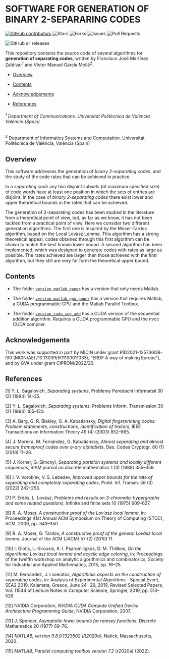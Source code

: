 # SOFTWARE FOR GENERATION OF BINARY 2-SEPARARING CODES

<a href="https://github.com/GTAC-ITEAM-UPV/separating-codes/graphs/contributors"><img alt="GitHub contributors" src="https://img.shields.io/github/contributors/GTAC-ITEAM-UPV/separating-codes?color=2b9348"></a>
<img alt="Stars" src="https://img.shields.io/github/stars/GTAC-ITEAM-UPV/separating-codes?style=flat-square&labelColor=343b41"/>
<img alt="Forks" src="https://img.shields.io/github/forks/GTAC-ITEAM-UPV/separating-codes?style=flat-square&labelColor=343b41"/>
<img alt="Issues" src="https://img.shields.io/github/issues/GTAC-ITEAM-UPV/tseparating-codesest?style=flat-square&labelColor=343b41"/>
<img alt="Pull Requests" src="https://img.shields.io/github/issues-pr/GTAC-ITEAM-UPV/separating-codes?style=flat-square&labelColor=343b41"/>


![GitHub all releases](https://img.shields.io/github/downloads/GTAC-ITEAM-UPV/separating-codes/total)


This repository contains the source code of several algorithms for **generation of separating codes**, written by Francisco José Martínez Zaldívar<sup>1</sup> and Víctor Manuel García Mollá<sup>2</sup>.

 

- [Overview](#overview)

- [Contents](#contents)

- [Acknowledgements](#ack) 
   
- [References](#references)



<h6><sup>1</sup> Department of Communications. Universitat Politècnica de València, València (Spain)</span></h6>
<h6></h6><sup>2</sup> Department of Informatics Systems and Computation. Universitat Politècnica de València, València (Spain)</h6>


<div id="overview">
 
## Overview 

This software addresses the generation of *binary 2-separating codes*, and the study of the code rates
that can be achieved in practice. 

In a *separating code* any two disjoint subsets (of maximum
specified size) of code words have at least one position in which the sets of entries are disjoint. In
the case of *binary 2-separating codes* there exist lower and upper theoretical bounds in the rates
that can be achieved. 

The generation of 2-separating codes has been studied in the literature from a theoretical
point of view, but, as far as we know, it has not been tackled from a practical point of view. 
Here we consider two different generation algorithms. The first one is inspired
by the Moser-Tardos algorithm, based on the Local Lovàsz Lemma. This algorithm has a strong
theoretical appeal; codes obtained through this first algorithm can be shown to match the best
known lower bound. A second algorithm has been implemented, which was designed to generate
codes with rates as large as possible. The rates achieved are larger than those achieved with
the first algorithm, but they still are very far form the theoretical upper bound. 

</div>


<div id="contents">

## Contents

- The folder [`version_matlab_paper`](./version_matlab_paper/) has a version that only needs Matlab.

- The folder [`version_matlab_gpu_paper`](./version_matlab_gpu_paper/) has a version that requires Matlab, a CUDA programmable GPU and the Matlab Parallel Toolbox.

- The folder [`version_cuda_seq_add`](./version_cuda_seq_add/) has a CUDA version of the sequential addition algorithm. Requires a CUDA programmable GPU and the 
nvcc CUDA compiler.

</div>



<div id="ack">

## Acknowledgements

This work was supported in part by MICIN under grant PID2021-125736OB-I00 (MCIN/AEI
/10.13039/501100011033/, “ERDF A way of making Europe”), and by GVA under grant
CIPROM/2022/20. 

</div>




<div id="references">

## References

[1] Y. L. Sagalovich, _Separating systems_, Problemy Peredachi Informatsii 30 (2) (1994) 14–35.

[2] Y. L. Sagalovich, _Separating systems_, Problems Inform. Transmission 30 (2) (1994) 105–123.

[3] A. Barg, G. R. Blakley, G. A. Kabatiansky, _Digital fingerprinting codes: Problem statements,
constructions, identification of traitors_, IEEE Transactions on Information Theory 49 (4)
(2003) 852–865.

[4] J. Moreira, M. Fernández, G. Kabatiansky, _Almost separating and almost secure frameproof
codes over q-ary alphabets_, Des. Codes Cryptogr. 80 (1) (2016) 11–28.

[5] J. Körner, G. Simonyi, _Separating partition systems and locally different sequences_, SIAM
journal on discrete mathematics 1 (3) (1988) 355–359.

[6] I. V. Vorob’ev, V. S. Lebedev, _Improved upper bounds for the rate of separating and completely
separating codes_, Probl. Inf. Transm. 58 (3) (2022) 242–253.

[7] P. Erdös, L. Lovàsz, _Problems and results on 3-chromatic hypergraphs and some related
questions_, Infinite and finite sets 10 (1975) 609–627.

[8] R. A. Moser, _A constructive proof of the Lov´asz local lemma_, in: Proceedings 41st Annual
ACM Symposium on Theory of Computing (STOC), ACM, 2009, pp. 343–350.

[9] R. A. Moser, G. Tardos, _A constructive proof of the general Lovàsz local lemma_, Journal of
the ACM (JACM) 57 (2) (2010) 11.

[10] I. Giotis, L. Kirousis, K. I. Psaromiligkos, D. M. Thilikos, _On the algorithmic Lov´asz local
lemma and acyclic edge coloring_, in: Proceedings of the twelfth workshop on analytic algorithmics
and combinatorics, Society for Industrial and Applied Mathematics, 2015, pp. 16–25.

[11] M. Fernández, J. Livieratos, _Algorithmic aspects on the construction of separating codes_, in:
Analysis of Experimental Algorithms - Special Event, SEA2 2019, Kalamata, Greece, June 24-
29, 2019, Revised Selected Papers, Vol. 11544 of Lecture Notes in Computer Science, Springer,
2019, pp. 513–526.

[12] NVIDIA Corporation, _NVIDIA CUDA Compute Unified Device Architecture Programming
Guide_, NVIDIA Corporation, 2007.

[13] J. Spencer, _Asymptotic lower bounds for ramsey functions_, Discrete Mathematics 20 (1977)
69–76.

[14] _MATLAB, version 9.8.0.1323502 (R2020a)_, Natick, Massachusetts, 2020.

[15] _MATLAB, Parallel computing toolbox version 7.2_ (r2020a) (2022).

</div>



